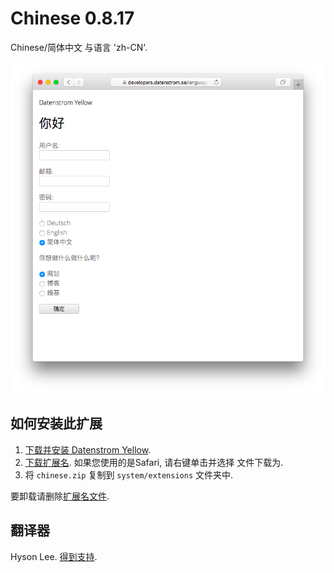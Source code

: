 Chinese 0.8.17
==============
Chinese/简体中文 与语言 'zh-CN'.

<p align="center"><img src="chinese-screenshot.png?raw=true" alt="Screenshot"></p>

## 如何安装此扩展

1. [下载并安装 Datenstrom Yellow](https://github.com/datenstrom/yellow/).
2. [下载扩展名](https://github.com/datenstrom/yellow-extensions/raw/master/zip/chinese.zip). 如果您使用的是Safari, 请右键单击并选择 文件下载为.
3. 将 `chinese.zip` 复制到 `system/extensions` 文件夹中.

要卸载请删除[扩展名文件](extension.ini).

## 翻译器

Hyson Lee. [得到支持](https://datenstrom.se/yellow/help/).